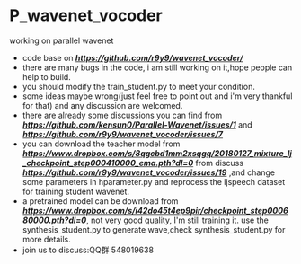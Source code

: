 # P_wavenet_vocoder
working on parallel wavenet
 - code base on ***https://github.com/r9y9/wavenet_vocoder/***
 - there are many bugs in the code, i am still working on it,hope people can help to build.
 - you should modify the train_student.py to meet your condition.
 - some ideas maybe wrong(just feel free to point out and i'm very thankful for that) and any discussion are welcomed.
 - there are already some discussions you can find from ***https://github.com/kensun0/Parallel-Wavenet/issues/1*** and ***https://github.com/r9y9/wavenet_vocoder/issues/7***
 - you can download the teacher model from ***https://www.dropbox.com/s/8qgcbd1mm2xsqgq/20180127_mixture_lj_checkpoint_step000410000_ema.pth?dl=0*** from discuss ***https://github.com/r9y9/wavenet_vocoder/issues/19*** ,and change some parameters in hparameter.py and reprocess the ljspeech dataset for training student wavenet.
 - a pretrained model can be download from ***https://www.dropbox.com/s/i42do45t4ep9pir/checkpoint_step000680000.pth?dl=0***, not very good quality, I'm still training it. use the synthesis_student.py to generate wave,check synthesis_student.py for more details.
 - join us to discuss:QQ群 548019638
 
  
